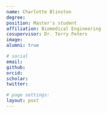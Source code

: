 ```yaml
---
name: Charlotte Blinston
degree:
position: Master's student
affiliation: Biomedical Engineering
cosupervisor: Dr. Terry Peters
image:
alumni: true

# social
email:
github:
orcid:
scholar:
twitter:

# page settings:
layout: post
---
```

